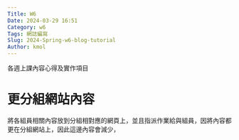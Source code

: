 ```yaml
---
Title: W6
Date: 2024-03-29 16:51
Category: w6
Tags: 網誌編寫
Slug: 2024-Spring-w6-blog-tutorial
Author: kmol
---
```


各週上課內容心得及實作項目

<!-- PELICAN_END_SUMMARY -->

# 更分組網站內容
將各組員相關內容放到分組相對應的網頁上，並且指派作業給與組員，因將內容都更在分組網站上，因此這邊內容會減少，


